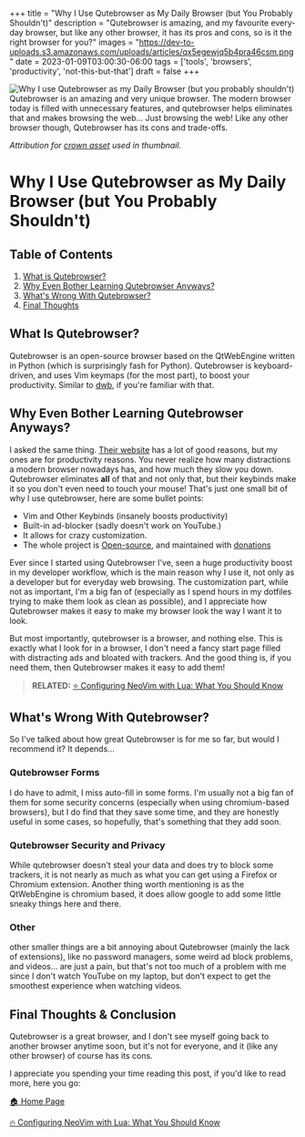 +++
title = "Why I Use Qutebrowser as My Daily Browser (but You Probably Shouldn't)"
description = "Qutebrowser is amazing, and my favourite every-day browser, but like any other browser, it has its pros and cons, so is it the right browser for you?"
images = "https://dev-to-uploads.s3.amazonaws.com/uploads/articles/qx5egewjq5b4pra46csm.png"
date = 2023-01-09T03:00:30-06:00
tags = ['tools', 'browsers', 'productivity', 'not-this-but-that']
draft = false
+++

![Why I use Qutebrowser as my Daily Browser (but you probably shouldn't)](https://dev-to-uploads.s3.amazonaws.com/uploads/articles/qx5egewjq5b4pra46csm.png)
Qutebrowser is an amazing and very unique browser. The modern browser today is filled with unnecessary
features, and qutebrowser helps eliminates that and makes browsing the web... Just browsing
the web! Like any other browser though, Qutebrowser has its cons and trade-offs.

*Attribution for [crown asset](https://free3dicon.com/) used in thumbnail.*
<!--more-->

# Why I Use Qutebrowser as My Daily Browser (but You Probably Shouldn't) 

## Table of Contents
1. [What is Qutebrowser?](#what-is-qutebrowser)
2. [Why Even Bother Learning Qutebrowser Anyways?](#why-even-bother-learning-qutebrowser-anyways)
4. [What's Wrong With Qutebrowser?](#whats-wrong-with-qutebrowser)
5. [Final Thoughts](#final-thoughts)

## What Is Qutebrowser?
Qutebrowser is an open-source browser based on the QtWebEngine written in Python (which is
surprisingly fash for Python). Qutebrowser is keyboard-driven, and uses Vim keymaps (for the most
part), to boost your productivity. Similar to [dwb](https://bitbucket.org/portix/dwb/src/master/),
if you're familiar with that.

## Why Even Bother Learning Qutebrowser Anyways?
I asked the same thing. [Their website](https://qutebrowser.org/doc/faq.html) has a lot of good
reasons, but my ones are for productivity reasons. You never realize how many distractions
a modern browser nowadays has, and how much they slow you down. Qutebrowser eliminates **all** of
that and not only that, but their keybinds make it so you don't even need to touch your mouse!
That's just one small bit of why I use qutebrowser, here are some bullet points:
* Vim and Other Keybinds (insanely boosts productivity)
* Built-in ad-blocker (sadly doesn't work on YouTube.)
* It allows for crazy customization.
* The whole project is [Open-source](https://github.com/qutebrowser/qutebrowser), and maintained with [donations](https://github.com/sponsors/The-Compiler/)

Ever since I started using Qutebrowser I've, seen a huge productivity boost in my developer workflow,
which is the main reason why I use it, not only as a developer but for everyday web browsing.
The customization part, while not as important, I'm a big fan of (especially as I spend hours in
my dotfiles trying to make them look as clean as possible), and I appreciate how Qutebrowser
makes it easy to make my browser look the way I want it to look.

But most importantly, qutebrowser is a browser, and nothing else. This is exactly what I look for
in a browser, I don't need a fancy start page filled with distracting ads and bloated with trackers.
And the good thing is, if you need them, then Qutebrowser makes it easy to add them!

> **RELATED:** [⭐️  Configuring NeoVim with Lua: What You Should Know](https://the-net-blog.netlify.app/post/configuring-neovim-with-lua-what-you-should-know/)

## What's Wrong With Qutebrowser?
So I've talked about how great Qutebrowser is for me so far, but would I recommend it? It depends...

### Qutebrowser Forms 
I do have to admit, I miss auto-fill in some forms. I'm usually not a big fan of them for some
security concerns (especially when using chromium-based browsers), but I do find that they save some
time, and they are honestly useful in some cases, so hopefully, that's something that they add soon.

### Qutebrowser Security and Privacy
While qutebrowser doesn't steal your data and does try to block some trackers, it is not nearly as
much as what you can get using a Firefox or Chromium extension. Another thing worth mentioning is as
the QtWebEngine is chromium based, it does allow google to add some little sneaky things here and
there.

### Other
other smaller things are a bit annoying about Qutebrowser (mainly the lack of extensions), like no
password managers, some weird ad block problems, and videos... are just a pain, but that's not too
much of a problem with me since I don't watch YouTube on my laptop, but don't expect to get
the smoothest experience when watching videos.

## Final Thoughts & Conclusion
Qutebrowser is a great browser, and I don't see myself going back to another browser anytime soon,
but it's not for everyone, and it (like any other browser) of course has its cons.

I appreciate you spending your time reading this post, if you'd like to read more, here you go:

[🏠  Home Page](https://the-net-blog.netlify.app/)

[🔥  Configuring NeoVim with Lua: What You Should Know](https://the-net-blog.netlify.app/post/configuring-neovim-with-lua-what-you-should-know/)

